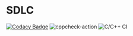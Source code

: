 # SDLC

[![Codacy Badge](https://api.codacy.com/project/badge/Grade/51c3f37caa244468a37af839479bf769)](https://app.codacy.com/manual/99002581/SDLC?utm_source=github.com&utm_medium=referral&utm_content=99002581/SDLC&utm_campaign=Badge_Grade_Dashboard)
![cppcheck-action](https://github.com/99002581/SDLC/workflows/cppcheck-action/badge.svg?branch=master)
![C/C++ CI](https://github.com/99002581/SDLC/workflows/C/C++%20CI/badge.svg)
